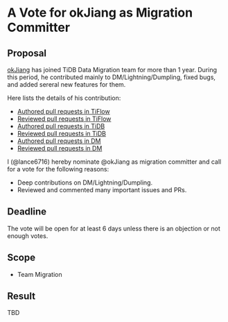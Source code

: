 # A Vote for okJiang as Migration Committer

## Proposal

[okJiang](https://github.com/okJiang) has joined TiDB Data Migration team for more than 1 year. During this period, he contributed mainly to DM/Lightning/Dumpling, fixed bugs, and added sereral new features for them.

Here lists the details of his contribution:

* [Authored pull requests in TiFlow](https://github.com/pingcap/tiflow/pulls?q=is%3Apr+sort%3Aupdated-desc+author%3Aokjiang+is%3Aclosed)
* [Reviewed pull requests in TiFlow](https://github.com/pingcap/tiflow/pulls?q=is%3Apr+reviewed-by%3Aokjiang)
* [Authored pull requests in TiDB](https://github.com/pingcap/tidb/pulls?q=is%3Apr+sort%3Aupdated-desc+author%3Aokjiang+is%3Aclosed+)
* [Reviewed pull requests in TiDB](https://github.com/pingcap/tidb/pulls?q=is%3Apr+reviewed-by%3Aokjiang)
* [Authored pull requests in DM](https://github.com/pingcap/dm/pulls?q=is%3Apr+sort%3Aupdated-desc+author%3Aokjiang+is%3Aclosed+)
* [Reviewed pull requests in DM](https://github.com/pingcap/dm/pulls?q=is%3Apr+reviewed-by%3Aokjiang)

I (@lance6716) hereby nominate @okJiang as migration committer and call for a vote for the following reasons:

* Deep contributions on DM/Lightning/Dumpling.
* Reviewed and commented many important issues and PRs.

## Deadline

The vote will be open for at least 6 days unless there is an objection or not enough votes.

## Scope

* Team Migration

## Result

TBD
